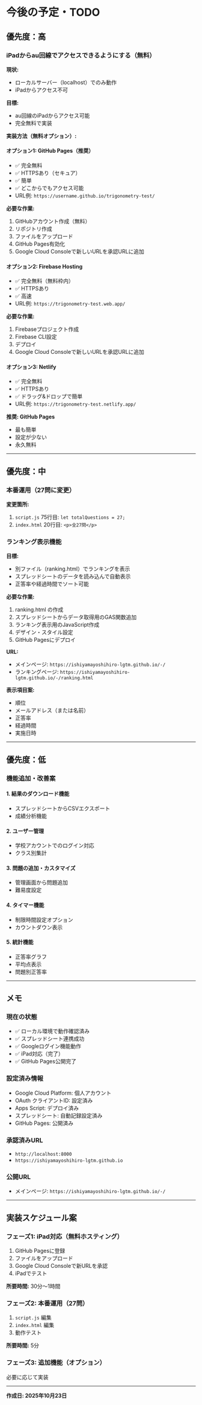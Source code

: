 # 今後の予定・TODO

## 優先度：高

### iPadからau回線でアクセスできるようにする（無料）

**現状:**
- ローカルサーバー（localhost）でのみ動作
- iPadからアクセス不可

**目標:**
- au回線のiPadからアクセス可能
- 完全無料で実装

**実装方法（無料オプション）:**

#### オプション1: GitHub Pages（推奨）
- ✅ 完全無料
- ✅ HTTPSあり（セキュア）
- ✅ 簡単
- ✅ どこからでもアクセス可能
- URL例: `https://username.github.io/trigonometry-test/`

**必要な作業:**
1. GitHubアカウント作成（無料）
2. リポジトリ作成
3. ファイルをアップロード
4. GitHub Pages有効化
5. Google Cloud Consoleで新しいURLを承認URLに追加

#### オプション2: Firebase Hosting
- ✅ 完全無料（無料枠内）
- ✅ HTTPSあり
- ✅ 高速
- URL例: `https://trigonometry-test.web.app/`

**必要な作業:**
1. Firebaseプロジェクト作成
2. Firebase CLI設定
3. デプロイ
4. Google Cloud Consoleで新しいURLを承認URLに追加

#### オプション3: Netlify
- ✅ 完全無料
- ✅ HTTPSあり
- ✅ ドラッグ&ドロップで簡単
- URL例: `https://trigonometry-test.netlify.app/`

**推奨: GitHub Pages**
- 最も簡単
- 設定が少ない
- 永久無料

---

## 優先度：中

### 本番運用（27問に変更）

**変更箇所:**
1. `script.js` 75行目: `let totalQuestions = 27;`
2. `index.html` 20行目: `<p>全27問</p>`

### ランキング表示機能

**目標:**
- 別ファイル（ranking.html）でランキングを表示
- スプレッドシートのデータを読み込んで自動表示
- 正答率や経過時間でソート可能

**必要な作業:**
1. ranking.html の作成
2. スプレッドシートからデータ取得用のGAS関数追加
3. ランキング表示用のJavaScript作成
4. デザイン・スタイル設定
5. GitHub Pagesにデプロイ

**URL:**
- メインページ: `https://ishiyamayoshihiro-lgtm.github.io/-/`
- ランキングページ: `https://ishiyamayoshihiro-lgtm.github.io/-/ranking.html`

**表示項目案:**
- 順位
- メールアドレス（または名前）
- 正答率
- 経過時間
- 実施日時

---

## 優先度：低

### 機能追加・改善案

#### 1. 結果のダウンロード機能
- スプレッドシートからCSVエクスポート
- 成績分析機能

#### 2. ユーザー管理
- 学校アカウントでのログイン対応
- クラス別集計

#### 3. 問題の追加・カスタマイズ
- 管理画面から問題追加
- 難易度設定

#### 4. タイマー機能
- 制限時間設定オプション
- カウントダウン表示

#### 5. 統計機能
- 正答率グラフ
- 平均点表示
- 問題別正答率

---

## メモ

### 現在の状態
- ✅ ローカル環境で動作確認済み
- ✅ スプレッドシート連携成功
- ✅ Googleログイン機能動作
- ✅ iPad対応（完了）
- ✅ GitHub Pages公開完了

### 設定済み情報
- Google Cloud Platform: 個人アカウント
- OAuth クライアントID: 設定済み
- Apps Script: デプロイ済み
- スプレッドシート: 自動記録設定済み
- GitHub Pages: 公開済み

### 承認済みURL
- `http://localhost:8000`
- `https://ishiyamayoshihiro-lgtm.github.io`

### 公開URL
- メインページ: `https://ishiyamayoshihiro-lgtm.github.io/-/`

---

## 実装スケジュール案

### フェーズ1: iPad対応（無料ホスティング）
1. GitHub Pagesに登録
2. ファイルをアップロード
3. Google Cloud Consoleで新URLを承認
4. iPadでテスト

**所要時間:** 30分〜1時間

### フェーズ2: 本番運用（27問）
1. `script.js` 編集
2. `index.html` 編集
3. 動作テスト

**所要時間:** 5分

### フェーズ3: 追加機能（オプション）
必要に応じて実装

---

**作成日: 2025年10月23日**

